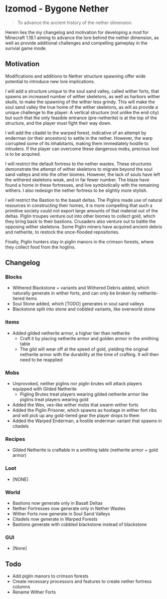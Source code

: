 # Izomod - Bygone Nether
> To advance the ancient history of the nether dimension.

Herein lies the my changelog and motivation for developing a mod for Minecraft 1.18.1 aiming to advance the lore behind the nether dimension, as well as provide additional challenges and compelling gameplay in the surivial game mode.

## Motivation

Modifications and additions to Nether structure spawning offer wide potential to introduce new lore implications.

I will add a structure unique to the soul sand valley, called wither forts, that spawns an increased number of wither skeletons, as well as harbors wither skulls, to make the spawning of the wither less grindy. This will make the soul sand valley the true home of the wither skeletons, as will as provide a unique challenge to the player: A vertical structure (not unlike the end city) but such that the only feasible entrance (pre-netherite) is at the top of the structure, and the player must fight their way down.

I will add the citadel to the warped forest, indicative of an attempt by enderman (or their ancestors) to settle in the nether. However, the warp corrupted some of its inhabitants, making them immediately hostile to intruders. If the player can overcome these dangerous mobs, precious loot is to be acquired.

I will restrict the default fortress to the nether wastes. These structures demonstrate the attempt of wither skeletons to migrate beyond the soul sand valleys and into the other biomes. However, the lack of souls have left the withered skeletons weak, and in far fewer number. The blaze have found a home in these fortresses, and live symbiotically with the remaining withers. I also redesign the nether fortress to be slightly more stylish.

I will restrict the Bastion to the basalt deltas. The Piglins made use of natural resources in constructing their homes, it is more compelling that such a primitive society could not export large amounts of that material out of the deltas. Piglin troupes venture out into other biomes to collect gold, which they bring back to their bastions. Crusaders also venture out to battle the opposing wither skeletons. Some Piglin miners have acquired ancient debris and netherite, to restock the once-flooded repositories.

Finally, Piglin hunters stay in piglin manors in the crimson forests, where they collect food from the hoglins.

## Changelog

### Blocks
* Withered Blackstone + variants and Withered Debris added, which naturally generate in wither forts, and can only be broken by netherite-tiered items
* Soul Stone added, which [TODO] generates in soul sand valleys
* Blackstone split into stone and cobbled variants, like overworld stone

### Items
* Added gilded netherite armor, a higher tier than netherite
    * Craft it by placing netherite armor and golden armor in the smithing table
    * The gild will wear off at the speed of gold, yielding the original netherite armor with the durability at the time of crafting. It will then need to be reapplied

### Mobs
* Unprovoked, neither piglins nor piglin brutes will attack players equipped with Gilded Netherite
    * Pigling Brutes treat players wearing gilded netherite armor like piglins treat players wearing gold
* Added the Wex, vex-like wither mobs that swarm wither forts
* Added the Piglin Prisoner, which spawns as hostage in wither fort ribs and will pick up any gold-tiered gear the player drops to them
* Added the Warped Enderman, a hostile enderman variant that spawns in citadels

### Recipes
* Gilded Netherite is craftable in a smithing table (netherite armor + gold armor)

### Loot
* [NONE]

### World
* Bastions now generate only in Basalt Deltas
* Nether Fortresses now generate only in Nether Wastes
* Wither Forts now generate in Soul Sand Valleys
* Citadels now generate in Warped Forests
* Bastions generate with cobbled blackstone instead of blackstone

### GUI
* [None]

## Todo
* Add piglin manors to crimson forests
* Create necessary processors and features to create nether fortress columns
* Rename Wither Forts